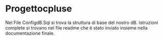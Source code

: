 # Progettocpluse
Nel File ConfigdB.Sql si trova la struttura di base del nostro dB.
Istruzioni complete si trovano nel file readme che è stato inviato insieme nella documentazione finale.
